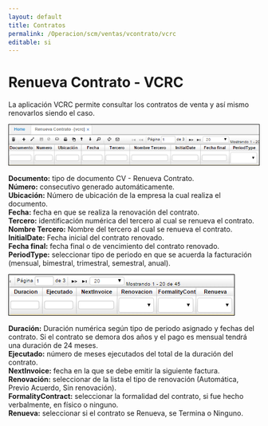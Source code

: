 ```yaml
---
layout: default
title: Contratos
permalink: /Operacion/scm/ventas/vcontrato/vcrc
editable: si
---
```


# Renueva Contrato - VCRC

La aplicación VCRC permite consultar los contratos de venta y así mismo renovarlos siendo el caso.  

![](vcrc1.png)

**Documento:** tipo de documento CV - Renueva Contrato.  
**Número:** consecutivo generado automáticamente.  
**Ubicación:** Número de ubicación de la empresa la cual realiza el documento.  
**Fecha:** fecha en que se realiza la renovación del contrato.  
**Tercero:** identificación numérica del tercero al cual se renueva el contrato.  
**Nombre Tercero:** Nombre del tercero al cual se renueva el contrato.  
**InitialDate:** Fecha inicial del contrato renovado.  
**Fecha final:** fecha final o de vencimiento del contrato renovado.  
**PeriodType:** seleccionar tipo de periodo en que se acuerda la facturación (mensual, bimestral, trimestral, semestral, anual).  

![](vcrc2.png)

**Duración:** Duración numérica según tipo de periodo asignado y fechas del contrato. Si el contrato se demora dos años y el pago es mensual tendrá una duración de 24 meses.  
**Ejecutado:** número de meses ejecutados del total de la duración del contrato.  
**NextInvoice:** fecha en la que se debe emitir la siguiente factura.  
**Renovación:** seleccionar de la lista el tipo de renovación (Automática, Previo Acuerdo, Sin renovación).  
**FormalityContract:** seleccionar la formalidad del contrato, si fue hecho verbalmente, en físico o ninguno.  
**Renueva:** seleccionar si el contrato se Renueva, se Termina o Ninguno.  





